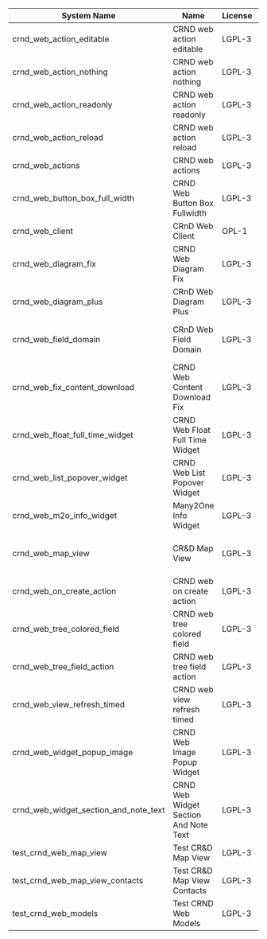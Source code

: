 | System Name | Name | License | Version | Summary | Price |
|---|---|---|---|---|---|
| crnd_web_action_editable | CRND web action editable | LGPL-3 | 13.0.0.4.0 |  |  |
| crnd_web_action_nothing | CRND web action nothing | LGPL-3 | 13.0.0.3.0 |  |  |
| crnd_web_action_readonly | CRND web action readonly | LGPL-3 | 13.0.0.4.0 |  |  |
| crnd_web_action_reload | CRND web action reload | LGPL-3 | 13.0.0.4.0 |  |  |
| crnd_web_actions | CRND web actions | LGPL-3 | 13.0.0.3.0 |  |  |
| crnd_web_button_box_full_width | CRND Web Button Box Fullwidth | LGPL-3 | 13.0.0.3.0 | Button_box at the top of the form |  |
| crnd_web_client | CRnD Web Client | OPL-1 | 13.0.1.4.0 | Web Client Extention |  |
| crnd_web_diagram_fix | CRND Web Diagram Fix | LGPL-3 | 13.0.0.3.0 | Fix for web diagram view |  |
| crnd_web_diagram_plus | CRnD Web Diagram Plus | LGPL-3 | 13.0.0.12.0 | Odoo Web Diagram view by CRnD. |  |
| crnd_web_field_domain | CRnD Web Field Domain | LGPL-3 | 13.0.0.1.0 | Web Field Domain by CRnD allows create computed field domains. |  |
| crnd_web_fix_content_download | CRND Web Content Download Fix | LGPL-3 | 13.0.0.2.0 | Fix for content download to use streaming responses |  |
| crnd_web_float_full_time_widget | CRND Web Float Full Time Widget | LGPL-3 | 13.0.0.4.0 | Float Time Duration Widget |  |
| crnd_web_list_popover_widget | CRND Web List Popover Widget | LGPL-3 | 13.0.0.7.0 | Tooltips message for text fields on tree view. |  |
| crnd_web_m2o_info_widget | Many2One Info Widget | LGPL-3 | 13.0.0.8.0 | Many2One Info Widget |  |
| crnd_web_map_view | CR&D Map View | LGPL-3 | 13.0.0.2.0 | This technical module provides view that allows to display objects on the map |  |
| crnd_web_on_create_action | CRND web on create action | LGPL-3 | 13.0.0.3.0 | Make it possible to use wizards to create records |  |
| crnd_web_tree_colored_field | CRND web tree colored field | LGPL-3 | 13.0.0.5.0 |  |  |
| crnd_web_tree_field_action | CRND web tree field action | LGPL-3 | 13.0.0.6.0 |  |  |
| crnd_web_view_refresh_timed | CRND web view refresh timed | LGPL-3 | 13.0.0.4.0 |  |  |
| crnd_web_widget_popup_image | CRND Web Image Popup Widget | LGPL-3 | 13.0.0.4.0 | Popup images from the binary fields |  |
| crnd_web_widget_section_and_note_text | CRND Web Widget Section And Note Text | LGPL-3 | 13.0.0.0.1 | Makes the standard section_and_note_text widget compatible with CRND Web List Popover Widget. |  |
| test_crnd_web_map_view | Test CR&D Map View | LGPL-3 | 13.0.0.2.0 |  |  |
| test_crnd_web_map_view_contacts | Test CR&D Map View Contacts | LGPL-3 | 13.0.0.2.0 |  |  |
| test_crnd_web_models | Test CRND Web Models | LGPL-3 | 13.0.0.12.0 | Module for testing web addons. |  |
